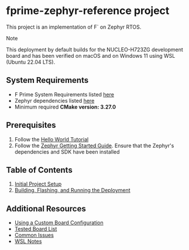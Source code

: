 # fprime-zephyr-reference project
This project is an implementation of F` on Zephyr RTOS. 

> [!Note]
> This deployment by default builds for the NUCLEO-H723ZG development board and has been verified on macOS and on Windows 11 using WSL (Ubuntu 22.04 LTS). 
> 

## System Requirements
- F Prime System Requirements listed [here](https://fprime.jpl.nasa.gov/latest/docs/getting-started/installing-fprime/#system-requirements)
- Zephyr dependencies listed [here](https://docs.zephyrproject.org/latest/develop/getting_started/index.html#install-dependencies)
- Minimum required **CMake version: 3.27.0**

## Prerequisites
1. Follow the [Hello World Tutorial](https://fprime.jpl.nasa.gov/latest/tutorials-hello-world/docs/hello-world/)
2. Follow the [Zephyr Getting Started Guide](https://docs.zephyrproject.org/latest/develop/getting_started/index.html). Ensure that the Zephyr's dependencies and SDK have been installed

## Table of Contents
1. [Initial Project Setup][initial-setup]
2. [Building, Flashing, and Running the Deployment][build-flash-run]

## Additional Resources
- [Using a Custom Board Configuration][custom-board]
- [Tested Board List][board-list]
- [Common Issues][common-issues]
- [WSL Notes][wsl-notes]

<!-- Links -->
[initial-setup]: ./docs/main-content/initial-setup.md
[board-dependencies]: ./docs/main-content/board-dependencies.md
[build-flash-run]: ./docs/main-content/build-flash-run.md
[custom-board]: ./docs/additional-resources/specifying-board-configuration.md
[board-list]: ./docs/additional-resources/board-list.md
[common-issues]: ./docs/additional-resources/common-issues.md
[wsl-notes]: ./docs/additional-resources/wsl-notes.md